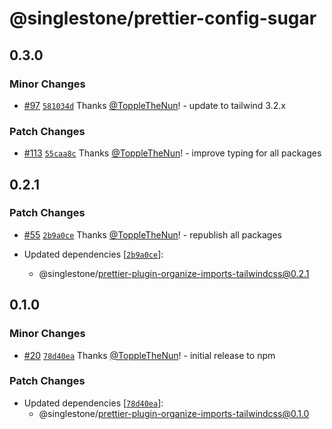 # @singlestone/prettier-config-sugar

## 0.3.0

### Minor Changes

- [#97](https://github.com/singlestone/sugar/pull/97) [`581034d`](https://github.com/singlestone/sugar/commit/581034db3b956304503d83d9473c3126f46d97ec) Thanks [@ToppleTheNun](https://github.com/ToppleTheNun)! - update to tailwind 3.2.x

### Patch Changes

- [#113](https://github.com/singlestone/sugar/pull/113) [`55caa8c`](https://github.com/singlestone/sugar/commit/55caa8cc61d4358153a491dcd62f601dfdb70d0f) Thanks [@ToppleTheNun](https://github.com/ToppleTheNun)! - improve typing for all packages

## 0.2.1

### Patch Changes

- [#55](https://github.com/singlestone/sugar/pull/55) [`2b9a0ce`](https://github.com/singlestone/sugar/commit/2b9a0cea868430f0525ecf6c4b276dcd17e69284) Thanks [@ToppleTheNun](https://github.com/ToppleTheNun)! - republish all packages

- Updated dependencies [[`2b9a0ce`](https://github.com/singlestone/sugar/commit/2b9a0cea868430f0525ecf6c4b276dcd17e69284)]:
  - @singlestone/prettier-plugin-organize-imports-tailwindcss@0.2.1

## 0.1.0

### Minor Changes

- [#20](https://github.com/singlestone/sugar/pull/20) [`78d40ea`](https://github.com/singlestone/sugar/commit/78d40ea5f717c4549b0e6ba06588e79624b11395) Thanks [@ToppleTheNun](https://github.com/ToppleTheNun)! - initial release to npm

### Patch Changes

- Updated dependencies [[`78d40ea`](https://github.com/singlestone/sugar/commit/78d40ea5f717c4549b0e6ba06588e79624b11395)]:
  - @singlestone/prettier-plugin-organize-imports-tailwindcss@0.1.0
